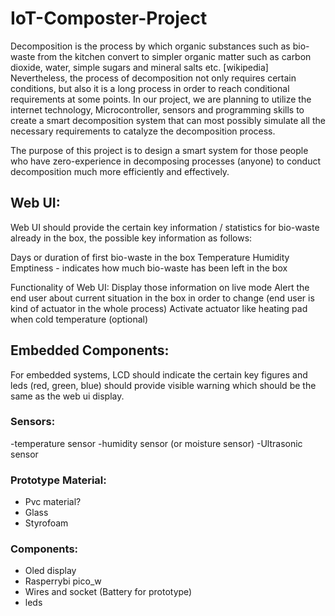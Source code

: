 # IoT-Composter-Project
Decomposition is the process by which organic substances such as bio-waste from the kitchen convert to simpler organic matter such as carbon dioxide, water, simple sugars and mineral salts etc.  [wikipedia] Nevertheless, the process of decomposition not only requires certain conditions, but also it is a long process in order to reach conditional requirements at some points. 
In our project, we are planning to utilize the internet technology, Microcontroller, sensors and programming skills to create a smart decomposition system that can most possibly simulate all the necessary requirements to catalyze the decomposition process. 

The purpose of this project is to design a smart system for those people who have zero-experience in decomposing processes  (anyone) to conduct decomposition much more efficiently and effectively. 

## Web UI:

Web UI should provide the certain key information / statistics for bio-waste already in the box, the possible key information as follows:

Days or duration of first bio-waste in the box
Temperature 
Humidity
Emptiness - indicates how much bio-waste has been left in the box

Functionality of Web UI:
Display those information on live mode
Alert the end user about current situation in the box in order to change (end user is kind of actuator in the whole process)
Activate actuator like heating pad when cold temperature (optional)


## Embedded Components:

For embedded systems, LCD should indicate the certain key figures and leds (red, green, blue) should provide visible warning which should be the same as the web ui display. 

### Sensors:
-temperature sensor
-humidity sensor (or moisture sensor)
-Ultrasonic sensor

### Prototype Material:
- Pvc material?
- Glass
- Styrofoam

### Components:
- Oled display
- Rasperrybi pico_w
- Wires and socket (Battery for prototype)
- leds

